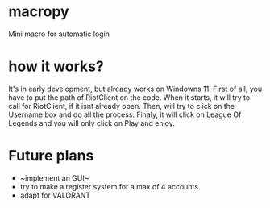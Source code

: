 # macropy
Mini macro for automatic login

# how it works?
It's in early development, but already works on Windowns 11.
First of all, you have to put the path of RiotClient on the code.
When it starts, it will try to call for RiotClient, if it isnt
already open. Then, will try to click on the Username box and do
all the process. Finaly, it will click on League Of Legends and
you will only click on Play and enjoy.

# Future plans
- ~implement an GUI~
- try to make a register system for a max of 4 accounts
- adapt for VALORANT
